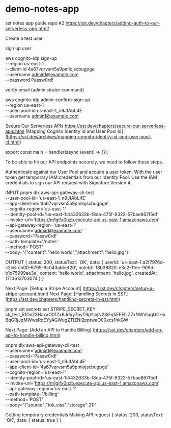 # demo-notes-app
sst notes app guide repo #2
https://sst.dev/chapters/adding-auth-to-our-serverless-app.html/

Create a test user

sign up user

 aws cognito-idp sign-up \
  --region us-east-1 \
  --client-id 4a67vqrvsm5a9pmlojscbugpge \
  --username admin1@example.com \
  --password Passw0rd!

verify email (administrator command)

aws cognito-idp admin-confirm-sign-up \
  --region us-east-1 \
  --user-pool-id us-east-1_n9JfAbL4E \
  --username admin1@example.com



Secure Our Serverless APIs 
https://sst.dev/chapters/secure-our-serverless-apis.html
[Mapping Cognito Identity Id and User Pool Id] (https://sst.dev/archives/mapping-cognito-identity-id-and-user-pool-id.html)

export const main = handler(async (event) => {});

To be able to hit our API endpoints securely, we need to follow these steps.

Authenticate against our User Pool and acquire a user token.
With the user token get temporary IAM credentials from our Identity Pool.
Use the IAM credentials to sign our API request with Signature Version 4.

INPUT
pnpm dlx aws-api-gateway-cli-test \
--user-pool-id='us-east-1_n9JfAbL4E' \
--app-client-id='4a67vqrvsm5a9pmlojscbugpge' \
--cognito-region='us-east-1' \
--identity-pool-id='us-east-1:4432633b-f8ca-475f-9322-57bae867f5df' \
--invoke-url='https://m1gifx0nzb.execute-api.us-east-1.amazonaws.com' \
--api-gateway-region='us-east-1' \
--username='admin1@example.com' \
--password='Passw0rd!' \
--path-template='/notes' \
--method='POST' \
--body='{"content":"hello world","attachment":"hello.jpg"}'

OUTPUT
{
  status: 200,
  statusText: 'OK',
  data: {
    userId: 'us-east-1:a2f7976d-c2c6-cb00-6795-9c043abbef20',
    noteId: 'f8b38820-e3c2-11ee-909d-b1d75999ae3e',
    content: 'hello world',
    attachment: 'hello.jpg',
    createdAt: 1710613703074
  }
}









Next Page: [Setup a Stripe Account] (https://sst.dev/chapters/setup-a-stripe-account.html)
Next Page: [Handling Secrets in SST] (https://sst.dev/chapters/handling-secrets-in-sst.html)

pnpm sst secrets set STRIPE_SECRET_KEY sk_test_51Ov23HJxaO01Zx6Jdqy7byT9pYjojN2SiFq5EFEILZ7xNWVlqqUCHaBqGRjJqMWwsRqEYyAGWugZTIZNI2pptwaO00xcs1hkGW


Next Page: [Add an API to Handle Billing] (https://sst.dev/chapters/add-an-api-to-handle-billing.html)



pnpm dlx aws-api-gateway-cli-test \
--username='admin1@example.com' \
--password='Passw0rd!' \
--user-pool-id='us-east-1_n9JfAbL4E' \
--app-client-id='4a67vqrvsm5a9pmlojscbugpge' \
--cognito-region='us-east-1' \
--identity-pool-id='us-east-1:4432633b-f8ca-475f-9322-57bae867f5df' \
--invoke-url='https://m1gifx0nzb.execute-api.us-east-1.amazonaws.com' \
--api-gateway-region='us-east-1' \
--path-template='/billing' \
--method='POST' \
--body='{"source":"tok_visa","storage":21}'

Getting temporary credentials
Making API request
{ status: 200, statusText: 'OK', data: { status: true } }